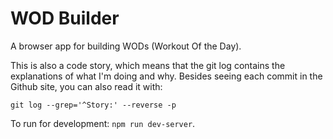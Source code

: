 # WOD Builder

A browser app for building WODs (Workout Of the Day).

This is also a code story, which means that
the git log contains the explanations of what I'm
doing and why.
Besides seeing each commit in the Github site,
you can also read it with:

```
git log --grep='^Story:' --reverse -p
```

To run for development: `npm run dev-server`.